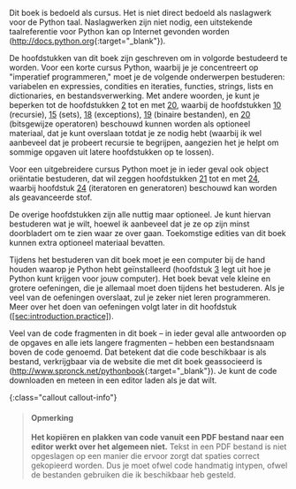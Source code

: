 Dit boek is bedoeld als cursus. Het is niet direct bedoeld als
naslagwerk voor de Python taal. Naslagwerken zijn niet nodig, een
uitstekende taalreferentie voor Python kan op Internet gevonden worden
(<http://docs.python.org>{:target="_blank"}).

De hoofdstukken van dit boek zijn geschreven om in volgorde bestudeerd
te worden. Voor een korte cursus Python, waarbij je je concentreert op
"imperatief programmeren," moet je de volgende onderwerpen bestuderen:
variabelen en expressies, condities en iteraties, functies, strings,
lists en dictionaries, en bestandsverwerking. Met andere woorden, je
kunt je beperken tot de hoofdstukken
<a href="#ch:introduction" data-reference-type="ref" data-reference="ch:introduction">2</a>
tot en met
<a href="#ch:bitwiseoperators" data-reference-type="ref" data-reference="ch:bitwiseoperators">20</a>,
waarbij de hoofdstukken
<a href="#ch:recursion" data-reference-type="ref" data-reference="ch:recursion">10</a>
(recursie),
<a href="#ch:sets" data-reference-type="ref" data-reference="ch:sets">15</a>
(sets),
<a href="#ch:exceptions" data-reference-type="ref" data-reference="ch:exceptions">18</a>
(exceptions),
<a href="#ch:binaryfiles" data-reference-type="ref" data-reference="ch:binaryfiles">19</a>
(binaire bestanden), en
<a href="#ch:bitwiseoperators" data-reference-type="ref" data-reference="ch:bitwiseoperators">20</a>
(bitsgewijze operatoren) beschouwd kunnen worden als optioneel
materiaal, dat je kunt overslaan totdat je ze nodig hebt (waarbij ik wel
aanbeveel dat je probeert recursie te begrijpen, aangezien het je helpt
om sommige opgaven uit latere hoofdstukken op te lossen).

Voor een uitgebreidere cursus Python moet je in ieder geval ook object
oriëntatie bestuderen, dat wil zeggen hoofdstukken
<a href="#ch:objectorientation" data-reference-type="ref" data-reference="ch:objectorientation">21</a>
tot en met
<a href="#ch:iteratorsandgenerators" data-reference-type="ref" data-reference="ch:iteratorsandgenerators">24</a>,
waarbij hoofdstuk
<a href="#ch:iteratorsandgenerators" data-reference-type="ref" data-reference="ch:iteratorsandgenerators">24</a>
(iteratoren en generatoren) beschouwd kan worden als geavanceerde stof.

De overige hoofdstukken zijn alle nuttig maar optioneel. Je kunt hiervan
bestuderen wat je wilt, hoewel ik aanbeveel dat je ze op zijn minst
doorbladert om te zien waar ze over gaan. Toekomstige edities van dit
boek kunnen extra optioneel materiaal bevatten.

Tijdens het bestuderen van dit boek moet je een computer bij de hand
houden waarop je Python hebt geïnstalleerd (hoofdstuk
<a href="#ch:usingpython" data-reference-type="ref" data-reference="ch:usingpython">3</a>
legt uit hoe je Python kunt krijgen voor jouw computer). Het boek bevat
vele kleine en grotere oefeningen, die je allemaal moet doen tijdens het
bestuderen. Als je veel van de oefeningen overslaat, zul je zeker niet
leren programmeren. Meer over het doen van oefeningen volgt later in dit
hoofdstuk
(<a href="#sec:introduction.practice" data-reference-type="ref" data-reference="sec:introduction.practice">[sec:introduction.practice]</a>).

Veel van de code fragmenten in dit boek – in ieder geval alle antwoorden
op de opgaves en alle iets langere fragmenten – hebben een bestandsnaam
boven de code genoemd. Dat betekent dat die code beschikbaar is als
bestand, verkrijgbaar via de website die met dit boek geassocieerd is
(<http://www.spronck.net/pythonbook>{:target="_blank"}). Je kunt de code downloaden en
meteen in een editor laden als je dat wilt.

{:class="callout callout-info"}
> #### Opmerking
> **Het kopiëren en plakken van code vanuit een PDF bestand naar een editor werkt over het algemeen niet.** Tekst in een PDF bestand is niet opgeslagen op een manier die ervoor zorgt dat spaties correct gekopieerd worden. Dus je moet ofwel code handmatig intypen, ofwel de bestanden gebruiken die ik beschikbaar heb gesteld.
